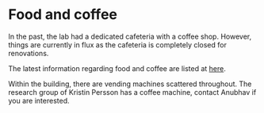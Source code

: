 # Food and coffee

In the past, the lab had a dedicated cafeteria with a coffee shop. However, things are currently in flux as the cafeteria is completely closed for renovations.

The latest information regarding food and coffee are listed at [here](https://food.lbl.gov).

Within the building, there are vending machines scattered throughout. The research group of Kristin Persson has a coffee machine, contact Anubhav if you are interested.
